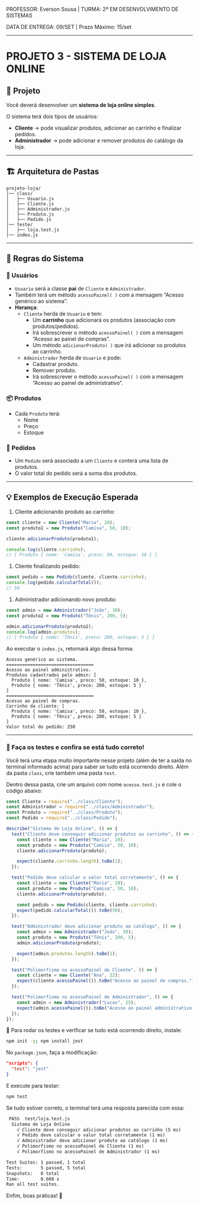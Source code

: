 PROFESSOR: Everson Sousa | TURMA: 2º EM DESENVOLVIMENTO DE SISTEMAS

DATA DE ENTREGA: 09/SET | Prazo Máximo: 15/set

---

# **PROJETO 3 - SISTEMA DE LOJA ONLINE**

## 📝 Projeto

Você deverá desenvolver um **sistema de loja online simples**.

O sistema terá dois tipos de usuários:

- **Cliente** → pode visualizar produtos, adicionar ao carrinho e finalizar pedidos.
- **Administrador** → pode adicionar e remover produtos do catálogo da loja.

---

## 🏗️ Arquitetura de Pastas

```
projeto-loja/
│── class/
│   ├── Usuario.js
│   ├── Cliente.js
│   ├── Administrador.js
│   ├── Produto.js
│   ├── Pedido.js
│── teste/
│   ├── loja.test.js
│── index.js

```

---

## 🔹 Regras do Sistema

### 👤 Usuários

- `Usuario` será a classe **pai** de `Cliente` e `Administrador`.
- Também terá um método `acessoPainel( )` com a mensagem “Acesso genérico ao sistema”.
- **Herança**:
    - `Cliente` herda de `Usuario` e tem:
        - Um **carrinho** que adicionará os produtos (associação com produtos/pedidos).
        - Irá sobrescrever o método `acessoPainel( )` com a mensagem “Acesso ao painel de compras”.
        - Um método `adicionarProduto( )` que irá adicionar os produtos ao carrinho.
    - `Administrador` herda de `Usuario` e pode:
        - Cadastrar produto.
        - Remover produto.
        - Irá sobrescrever o método `acessoPainel( )` com a mensagem “Acesso ao painel de administrativo”.

### 📦 Produtos

- Cada `Produto` terá:
    - Nome
    - Preço
    - Estoque

### 🛒 Pedidos

- Um `Pedido` será associado a um `Cliente` e conterá uma lista de produtos.
- O valor total do pedido será a soma dos produtos.

---

## 💡 Exemplos de Execução Esperada

1. Cliente adicionando produto ao carrinho:

```jsx
const cliente = new Cliente("Maria", 20);
const produto1 = new Produto("Camisa", 50, 10);

cliente.adicionarProduto(produto1);

console.log(cliente.carrinho);
// [ Produto { nome: 'Camisa', preco: 50, estoque: 10 } ]

```

1. Cliente finalizando pedido:

```jsx
const pedido = new Pedido(cliente, cliente.carrinho);
console.log(pedido.calcularTotal());
// 50

```

1. Administrador adicionando novo produto:

```jsx
const admin = new Administrador("João", 30);
const produto2 = new Produto("Tênis", 200, 5);

admin.adicionarProduto(produto2);
console.log(admin.produtos);
// [ Produto { nome: 'Tênis', preco: 200, estoque: 5 } ]

```

Ao executar o `index.js`, retornará algo dessa forma:

```
Acesso genérico ao sistema.
=================================
Acesso ao painel administrativo.
Produtos cadastrados pelo admin: [
  Produto { nome: 'Camisa', preco: 50, estoque: 10 },
  Produto { nome: 'Tênis', preco: 200, estoque: 5 }
]
=================================
Acesso ao painel de compras.
Carrinho da cliente: [
  Produto { nome: 'Camisa', preco: 50, estoque: 10 },
  Produto { nome: 'Tênis', preco: 200, estoque: 5 }
]
Valor total do pedido: 250
```

---

### 🧪 Faça os testes e confira se está tudo correto!

Você terá uma etapa muito importante nesse projeto (além de ter a saída no terminal informado acima) para saber se tudo está ocorrendo direito. Além da pasta `class`, crie também uma pasta `test`.

Dentro dessa pasta, crie um arquivo com nome `acesso.test.js` e cole o código abaixo:

```jsx
const Cliente = require("../class/Cliente");
const Administrador = require("../class/Administrador");
const Produto = require("../class/Produto");
const Pedido = require("../class/Pedido");

describe("Sistema de Loja Online", () => {
  test("Cliente deve conseguir adicionar produtos ao carrinho", () => {
    const cliente = new Cliente("Maria", 20);
    const produto = new Produto("Camisa", 50, 10);
    cliente.adicionarProduto(produto);

    expect(cliente.carrinho.length).toBe(1);
  });

  test("Pedido deve calcular o valor total corretamente", () => {
    const cliente = new Cliente("Maria", 20);
    const produto = new Produto("Camisa", 50, 10);
    cliente.adicionarProduto(produto);

    const pedido = new Pedido(cliente, cliente.carrinho);
    expect(pedido.calcularTotal()).toBe(50);
  });

  test("Administrador deve adicionar produto ao catálogo", () => {
    const admin = new Administrador("João", 30);
    const produto = new Produto("Tênis", 200, 5);
    admin.adicionarProduto(produto);

    expect(admin.produtos.length).toBe(1);
  });

  test("Polimorfismo no acessoPainel de Cliente", () => {
    const cliente = new Cliente("Ana", 22);
    expect(cliente.acessoPainel()).toBe("Acesso ao painel de compras.");
  });

  test("Polimorfismo no acessoPainel de Administrador", () => {
    const admin = new Administrador("Lucas", 25);
    expect(admin.acessoPainel()).toBe("Acesso ao painel administrativo.");
  });
});

```

📌 Para rodar os testes e verificar se tudo está ocorrendo direito, instale:

```bash
npm init -y; npm install jest
```

No `package.json`, faça a modificação:

```json
"scripts": {
  "test": "jest"
}
```

E execute para testar:

```bash
npm test
```

Se tudo estiver correto, o terminal terá uma resposta parecida com essa:

```markdown
 PASS  test/loja.test.js
  Sistema de Loja Online
    √ Cliente deve conseguir adicionar produtos ao carrinho (5 ms)
    √ Pedido deve calcular o valor total corretamente (1 ms)
    √ Administrador deve adicionar produto ao catálogo (1 ms)
    √ Polimorfismo no acessoPainel de Cliente (1 ms)
    √ Polimorfismo no acessoPainel de Administrador (1 ms)

Test Suites: 1 passed, 1 total
Tests:       5 passed, 5 total
Snapshots:   0 total
Time:        0.608 s
Ran all test suites.
```

Enfim, boas práticas! 🤙
